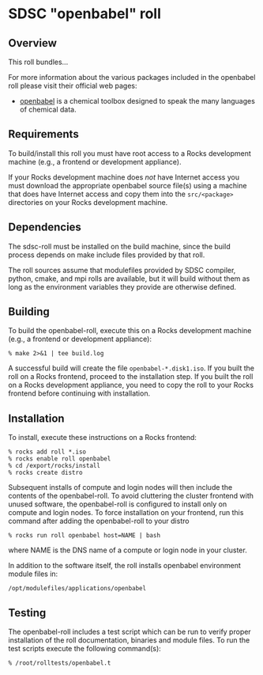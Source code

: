 # SDSC "openbabel" roll

## Overview

This roll bundles... <openbabel> 

For more information about the various packages included in the openbabel roll please visit their official web pages:

- <a href="http://openbabel.org" target="_blank">openbabel</a> is  a chemical toolbox designed to speak the many languages of chemical data.


## Requirements

To build/install this roll you must have root access to a Rocks development
machine (e.g., a frontend or development appliance).

If your Rocks development machine does *not* have Internet access you must
download the appropriate openbabel source file(s) using a machine that does
have Internet access and copy them into the `src/<package>` directories on your
Rocks development machine.


## Dependencies

The sdsc-roll must be installed on the build machine, since the build process
depends on make include files provided by that roll.

The roll sources assume that modulefiles provided by SDSC compiler, python,
cmake, and mpi rolls are available, but it will build without them as long as
the environment variables they provide are otherwise defined.

## Building

To build the openbabel-roll, execute this on a Rocks development
machine (e.g., a frontend or development appliance):

```shell
% make 2>&1 | tee build.log
```

A successful build will create the file `openbabel-*.disk1.iso`.  If you built
the roll on a Rocks frontend, proceed to the installation step. If you built the
roll on a Rocks development appliance, you need to copy the roll to your Rocks
frontend before continuing with installation.

## Installation

To install, execute these instructions on a Rocks frontend:

```shell
% rocks add roll *.iso
% rocks enable roll openbabel
% cd /export/rocks/install
% rocks create distro
```

Subsequent installs of compute and login nodes will then include the contents
of the openbabel-roll.  To avoid cluttering the cluster frontend with unused
software, the openbabel-roll is configured to install only on compute and
login nodes. To force installation on your frontend, run this command after
adding the openbabel-roll to your distro

```shell
% rocks run roll openbabel host=NAME | bash
```

where NAME is the DNS name of a compute or login node in your cluster.

In addition to the software itself, the roll installs openbabel environment
module files in:

```shell
/opt/modulefiles/applications/openbabel
```


## Testing

The openbabel-roll includes a test script which can be run to verify proper
installation of the roll documentation, binaries and module files. To
run the test scripts execute the following command(s):

```shell
% /root/rolltests/openbabel.t 
```

